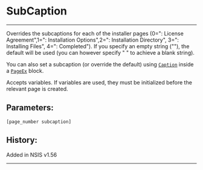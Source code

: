 # SubCaption

---

Overrides the subcaptions for each of the installer pages (0=": License Agreement",1=": Installation Options",2=": Installation Directory", 3=": Installing Files", 4=": Completed"). If you specify an empty string (""), the default will be used (you can however specify " " to achieve a blank string).

You can also set a subcaption (or override the default) using [`Caption`][1] inside a [`PageEx`][2] block.

Accepts variables. If variables are used, they must be initialized before the relevant page is created.

## Parameters:

    [page_number subcaption]

## History:

Added in NSIS v1.56

---

[1]: Caption.markdown
[2]: PageEx.markdown